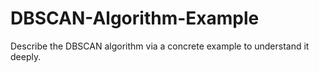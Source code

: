 # DBSCAN-Algorithm-Example
Describe the DBSCAN algorithm via a concrete example to understand it deeply.
